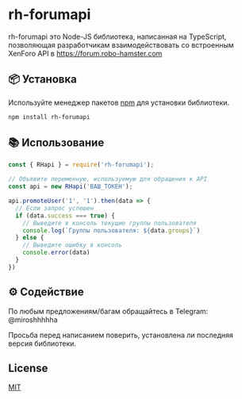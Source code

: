 # rh-forumapi

rh-forumapi это Node-JS библиотека, написанная на TypeScript, позволяющая разработчикам взаимодействовать со встроенным XenForo API в https://forum.robo-hamster.com

## 📦 Установка

Используйте менеджер пакетов [npm](https://www.npmjs.com) для установки библиотеки.

```bash
npm install rh-forumapi
```

## 📚 Использование

```javascript
const { RHapi } = require('rh-forumapi');

// Объявите переменную, используемую для обращения к API
const api = new RHapi('ВАШ_ТОКЕН');

api.promoteUser('1', '1').then(data => {
  // Если запрос успешен
  if (data.success === true) { 
    // Выведите в консоль текущие группы пользователя
    console.log(`Группы пользователя: ${data.groups}`)
  } else {
    // Выведите ошибку в консоль
    console.error(data)
  }
})
```

## ⚙️ Содействие

По любым предложениям/багам обращайтесь в Telegram: @miroshhhhha

Просьба перед написанием поверить, установлена ли последняя версия библиотеки.

## License

[MIT](https://github.com/miroshhhhha/rh-forumapi/blob/main/LICENSE.md)
